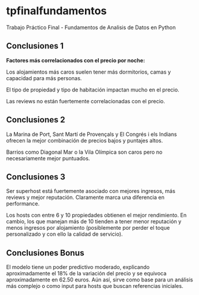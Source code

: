 # tpfinalfundamentos

Trabajo Práctico Final - Fundamentos de Analisis de Datos en Python

## Conclusiones 1
**Factores más correlacionados con el precio por noche:**

Los alojamientos más caros suelen tener más dormitorios, camas y capacidad para más personas.

El tipo de propiedad y tipo de habitación impactan mucho en el precio.

Las reviews no están fuertemente correlacionadas con el precio.

## Conclusiones 2
La Marina de Port, Sant Martí de Provençals y El Congrés i els Indians ofrecen la mejor combinación de precios bajos y puntajes altos.

Barrios como Diagonal Mar o la Vila Olímpica son caros pero no necesariamente mejor puntuados.

## Conclusiones 3
Ser superhost está fuertemente asociado con mejores ingresos, más reviews y mejor reputación. Claramente marca una diferencia en performance.

Los hosts con entre 6 y 10 propiedades obtienen el mejor rendimiento. En cambio, los que manejan más de 10 tienden a tener menor reputación y menos ingresos por alojamiento (posiblemente por perder el toque personalizado y con ello la calidad de servicio).

## Conclusiones Bonus

El modelo tiene un poder predictivo moderado, explicando aproximadamente el 18% de la variación del precio y se equivoca aproximadamente en 62.50 euros. Aún así, sirve como base para un análisis más complejo o como input para hosts que buscan referencias iniciales.
